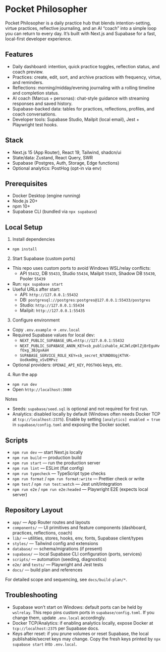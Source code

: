 # Pocket Philosopher

Pocket Philosopher is a daily practice hub that blends intention-setting, virtue practices, reflective journaling, and an AI “coach” into a simple loop you can return to every day. It’s built with Next.js and Supabase for a fast, local-first developer experience.

## Features

- Daily dashboard: intention, quick practice toggles, reflection status, and coach preview.
- Practices: create, edit, sort, and archive practices with frequency, virtue, and reminders.
- Reflections: morning/midday/evening journaling with a rolling timeline and completion status.
- AI coach (Marcus + personas): chat-style guidance with streaming responses and saved history.
- Supabase-backed data: tables for practices, reflections, profiles, and coach conversations.
- Developer tools: Supabase Studio, Mailpit (local email), Jest + Playwright test hooks.

## Stack

- Next.js 15 (App Router), React 19, Tailwind, shadcn/ui
- State/data: Zustand, React Query, SWR
- Supabase (Postgres, Auth, Storage, Edge functions)
- Optional analytics: PostHog (opt-in via env)

## Prerequisites

- Docker Desktop (engine running)
- Node.js 20+
- npm 10+
- Supabase CLI (bundled via `npx supabase`)

## Local Setup

1) Install dependencies
- `npm install`

2) Start Supabase (custom ports)
- This repo uses custom ports to avoid Windows WSL/relay conflicts:
  - API `55432`, DB `55433`, Studio `55434`, Mailpit `55435`, Shadow DB `55430`, Pooler `55439`
- Run: `npx supabase start`
- Useful URLs after start:
  - API: `http://127.0.0.1:55432`
  - DB: `postgresql://postgres:postgres@127.0.0.1:55433/postgres`
  - Studio: `http://127.0.0.1:55434`
  - Mailpit: `http://127.0.0.1:55435`

3) Configure environment
- Copy `.env.example` → `.env.local`
- Required Supabase values for local dev:
  - `NEXT_PUBLIC_SUPABASE_URL=http://127.0.0.1:55432`
  - `NEXT_PUBLIC_SUPABASE_ANON_KEY=sb_publishable_ACJWlzQHlZjBrEguHvfOxg_3BJgxAaH`
  - `SUPABASE_SERVICE_ROLE_KEY=sb_secret_N7UND0UgjKTVK-Uodkm0Hg_xSvEMPvz`
- Optional providers: `OPENAI_API_KEY`, `POSTHOG` keys, etc.

4) Run the app
- `npm run dev`
- Open `http://localhost:3000`

Notes
- Seeds: `supabase/seed.sql` is optional and not required for first run.
- Analytics: disabled locally by default (Windows often needs Docker TCP at `tcp://localhost:2375`). Enable by setting `[analytics] enabled = true` in `supabase/config.toml` and exposing the Docker socket.

## Scripts

- `npm run dev` — start Next.js locally
- `npm run build` — production build
- `npm run start` — run the production server
- `npm run lint` — ESLint (flat config)
- `npm run typecheck` — TypeScript type checks
- `npm run format` / `npm run format:write` — Prettier check or write
- `npm test` / `npm run test:watch` — Jest unit/integration
- `npm run e2e` / `npm run e2e:headed` — Playwright E2E (expects local server)

## Repository Layout

- `app/` — App Router routes and layouts
- `components/` — UI primitives and feature components (dashboard, practices, reflections, coach)
- `lib/` — utilities, stores, hooks, env, fonts, Supabase client/types
- `styles/` — Tailwind config and extensions
- `database/` — schema/migrations (if present)
- `supabase/` — local Supabase CLI configuration (ports, services)
- `scripts/` — automation (seeding, diagnostics)
- `e2e/` and `tests/` — Playwright and Jest tests
- `docs/` — build plan and references

For detailed scope and sequencing, see `docs/build-plan/*`.

## Troubleshooting

- Supabase won’t start on Windows: default ports can be held by `wslrelay`. This repo pins custom ports in `supabase/config.toml`. If you change them, update `.env.local` accordingly.
- Docker TCP/Analytics: if enabling analytics locally, expose Docker at `tcp://localhost:2375` per Supabase docs.
- Keys after reset: if you prune volumes or reset Supabase, the local publishable/secret keys may change. Copy the fresh keys printed by `npx supabase start` into `.env.local`.

